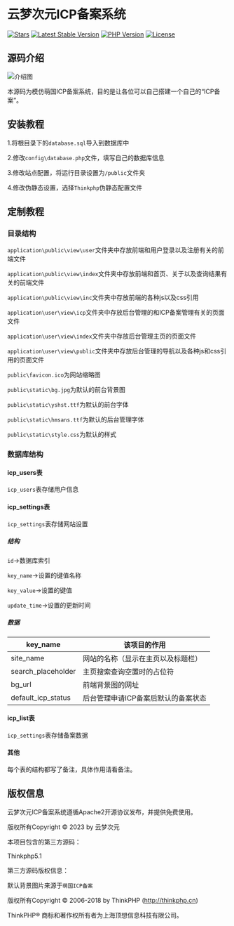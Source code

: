 云梦次元ICP备案系统
===============

[![Stars](https://badgen.net/github/stars/huicat28/yundream-icp?style=flat-square)](https://github.com/huicat28/yundream-icp)
[![Latest Stable Version](https://badgen.net/github/release/huicat28/yundream-icp?style=flat-square)](https://github.com/huicat28/yundream-icp/releases)
[![PHP Version](https://img.shields.io/badge/php-%3E%3D5.6-8892BF.svg?style=flat-square)](http://www.php.net/)
[![License](https://badgen.net/github/license/huicat28/yundream-icp?style=flat-square)](https://www.apache.org/licenses/LICENSE-2.0.html)

## 源码介绍

![介绍图](https://github.com/huicat28/yundream-icp/blob/master/README.png?raw=true)

本源码为模仿萌国ICP备案系统，目的是让各位可以自己搭建一个自己的“ICP备案”。

## 安装教程

1.将根目录下的`database.sql`导入到数据库中

2.修改`config\database.php`文件，填写自己的数据库信息

3.修改站点配置，将运行目录设置为`/public`文件夹

4.修改伪静态设置，选择`Thinkphp`伪静态配置文件

## 定制教程

### 目录结构

`application\public\view\user`文件夹中存放前端和用户登录以及注册有关的前端文件

`application\public\view\index`文件夹中存放前端和首页、关于以及查询结果有关的前端文件

`application\public\view\inc`文件夹中存放前端的各种js以及css引用

`application\user\view\icp`文件夹中存放后台管理的和ICP备案管理有关的页面文件

`application\user\view\index`文件夹中存放后台管理主页的页面文件

`application\user\view\public`文件夹中存放后台管理的导航以及各种js和css引用的页面文件

`public\favicon.ico`为网站缩略图

`public\static\bg.jpg`为默认的前台背景图

`public\static\yshst.ttf`为默认的前台字体

`public\static\hmsans.ttf`为默认的后台管理字体

`public\static\style.css`为默认的样式

### 数据库结构

#### icp_users表

`icp_users`表存储用户信息

#### icp_settings表

`icp_settings`表存储网站设置

##### 结构

`id`→数据库索引

`key_name`→设置的键值名称

`key_value`→设置的键值

`update_time`→设置的更新时间

##### 数据

| key_name           | 该项目的作用                        |
| ------------------ | ----------------------------------- |
| site_name          | 网站的名称（显示在主页以及标题栏）  |
| search_placeholder | 主页搜索查询空置时的占位符          |
| bg_url             | 前端背景图的网址                    |
| default_icp_status | 后台管理申请ICP备案后默认的备案状态 |

#### icp_list表

`icp_settings`表存储备案数据

#### 其他

每个表的结构都写了备注，具体作用请看备注。

## 版权信息

云梦次元ICP备案系统遵循Apache2开源协议发布，并提供免费使用。

版权所有Copyright © 2023 by 云梦次元



本项目包含的第三方源码：

Thinkphp5.1



第三方源码版权信息：

默认背景图片来源于`萌国ICP备案`

版权所有Copyright © 2006-2018 by ThinkPHP (http://thinkphp.cn)

ThinkPHP® 商标和著作权所有者为上海顶想信息科技有限公司。

